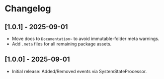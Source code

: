 # Changelog

## [1.0.1] - 2025-09-01
- Move docs to `Documentation~` to avoid immutable-folder meta warnings.
- Add `.meta` files for all remaining package assets.

## [1.0.0] - 2025-09-01
- Initial release: Added/Removed events via SystemStateProcessor.

